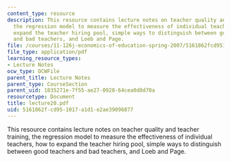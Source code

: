 ```yaml
---
content_type: resource
description: This resource contains lecture notes on teacher quality and teacher training,
  the regression model to measure the effectiveness of individual teachers, how to
  expand the teacher hiring pool, simple ways to distinguish between good teachers
  and bad teachers, and Loeb and Page.
file: /courses/11-126j-economics-of-education-spring-2007/5161862fcd951017a1d1e2ae39096877_lecture20.pdf
file_type: application/pdf
learning_resource_types:
- Lecture Notes
ocw_type: OCWFile
parent_title: Lecture Notes
parent_type: CourseSection
parent_uid: 1835271e-7f55-ae27-0928-64cea0d8d70a
resourcetype: Document
title: lecture20.pdf
uid: 5161862f-cd95-1017-a1d1-e2ae39096877
---
```

This resource contains lecture notes on teacher quality and teacher training, the regression model to measure the effectiveness of individual teachers, how to expand the teacher hiring pool, simple ways to distinguish between good teachers and bad teachers, and Loeb and Page.

